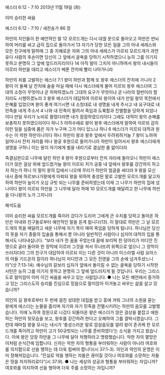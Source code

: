 에스더 6:12 - 7:10 
2013년 11월 19일 (화)

이미 승리한 싸움



에스더 6:12 - 7:10 / 새찬송가 86 장


하만의 지인들이 한 예언적인 말
12 모르드개는 다시 대궐 문으로 돌아오고 하만은 번뇌하여 머리를 싸고 급히 집으로 돌아가서 13 자기가 당한 모든 일을 그의 아내 세레스와 모든 친구에게 말하매 그 중 지혜로운 자와 그의 아내 세레스가 이르되 모르드개가 과연 유다 사람의 후손이면 당신이 그 앞에서 굴욕을 당하기 시작하였으니 능히 그를 이기지 못하고 분명히 그 앞에 엎드러지리이다 14 아직 말이 그치지 아니하여서 왕의 내시들이 이르러 하만을 데리고 에스더가 베푼 잔치에 빨리 나아가니라

하만의 죄를 고발하는 에스더
7:1 왕이 하만과 함께 또 왕후 에스더의 잔치에 가니라 2 왕이 이 둘째 날 잔치에 술을 마실 때에 다시 에스더에게 물어 이르되 왕후 에스더여 그대의 소청이 무엇이냐 곧 허락하겠노라 그대의 요구가 무엇이냐 곧 나라의 절반이라 할지라도 시행하겠노라 3 왕후 에스더가 대답하여 이르되 왕이여 내가 만일 왕의 목전에서 은혜를 입었으며 왕이 좋게 여기시면 내 소청대로 내 생명을 내게 주시고 내 요구대로 내 민족을 내게 주소서 4 나와 내 민족이 팔려서 죽임과 도륙함과 진멸함을 당하게 되었나이다 만일 우리가 노비로 팔렸더라면 내가 잠잠하였으리이다 그래도 대적이 왕의 손해를 보충하지 못하였으리이다 하니 5 아하수에로 왕이 왕후 에스더에게 말하여 이르되 감히 이런 일을 심중에 품은 자가 누구며 그가 어디 있느냐 하니 6 에스더가 이르되 대적과 원수는 이 악한 하만이니이다 하니 하만이 왕과 왕후 앞에서 두려워하거늘 7 왕이 노하여 일어나서 잔치 자리를 떠나 왕궁 후원으로 들어가니라 하만이 일어서서 왕후 에스더에게 생명을 구하니 이는 왕이 자기에게 벌을 내리기로 결심한 줄 앎이더라

즉결심판으로 나무에 달린 하만
8 왕이 후원으로부터 잔치 자리에 돌아오니 하만이 에스더가 앉은 걸상 위에 엎드렸거늘 왕이 이르되 저가 궁중 내 앞에서 왕후를 강간까지 하고자 하는가 하니 이 말이 왕의 입에서 나오매 무리가 하만의 얼굴을 싸더라 9 왕을 모신 내시 중에 하르보나가왕에게 아뢰되 왕을 위하여 충성된 말로 고발한 모르드개를 달고자 하여 하만이 높이가 오십 규빗 되는 나무를 준비하였는데 이제 그 나무가 하만의 집에 섰나이다 왕이 이르되 하만을 그 나무에 달라 하매 10 모르드개를 매달려고 한 나무에 하만을 다니왕의 노가 그치니라

해석도움





이미 승리한 싸움
모르드개를 죽이러 갔다가 도리어 그에게 큰 수치를 당하고 돌아온 하만은 아내와 친구들로부터 예언적인 말을 듣게 됩니다(13). 이 말대로 하만은 그 날 모르드개의 목을 매달려고 세운 나무에 자기 목이 매여 죽임을 당하게 됩니다. 하나님은 당신의 뜻을 자기 종들의 입술을 통해서 뿐 아니라 일반적인 사람이나 심지어 대적의 입을 통해서도 나타내십니다. “보라 내가 한 꿈을 꾸었는데 꿈에 보리떡 한 덩어리가 미디안 진영으로 굴러 들어와 한 장막에 이르러 그것을 쳐서 무너뜨려 위쪽으로 엎으니 그 장막이 쓰러지더라 그의 친구가 대답하여 이르되 이는 다른 것이 아니라 이스라엘 사람 요아스의 아들 기드온의 칼이라 하나님이 미디안과 그 모든 진영을 그의 손에 넘겨주셨느니라”(삿 7:13-14). 예수님의 갈보리 십자가 앞에서 돌이킬 수 없는 굴욕을 당하기 시작한 사탄은 능히 그를 이기지 못하고 분명히 그 앞에 엎드러지게 될 것입니다. 우리는 그리스도로 말미암아 이미 이긴 싸움을 싸우고 있는 사람입니다.
● 나는 모든 예언에서 증거하고 있는 그리스도의 승리를 진심으로 믿음으로 말미암아 이겨놓고 싸우는 삶을 살고 있습니까?

의인의 길
왕후로부터 두 번에 걸친 성대한 대접을 받고 흥에 겨워 그녀의 소원을 묻는 왕에게 에스더는 눈물을 흘리며 자기와 자기 민족을 전멸시키려는 하만의 음모를 고발했습니다. 이에 노하여 정원으로 나갔다 되돌아온 왕은 에스더가 앉은 걸상을 붙잡고 애원하는 하만의 뒷모습을 보고, 왕후를 강간하려 한다고 오해하여 그를 결박시켰습니다. 그런데 때마침 왕을 모시는 내시가 ‘충성스러운 말로 암살음모를 알려 왕이 존귀케 한 모르드개를 죽이려고 하만이 고가 50규빗되는 나무를 준비하였다’는 소식을 가지고 왔습니다. 이에 왕은 당장 하만을 그 나무에 달아 처형하라고 명령했습니다. 악한 자의 멸망은 이처럼 순식간에 임합니다. 신자는 악한 자의 형통을 부러워하는 사람이 아니라 여호와를 의지함으로 선을 행하는 데 더욱 힘써야 합니다(시 37:1-3). 의인과 악인의 운명은 이미 정해져있습니다. “진실로 악을 행하는 자들은 끊어질 것이나 여호와를 소망하는 자들은 땅을 차지하리로다”(시 37:9).
● 나는 세상의 성공과 형통을 부러워하는 자입니까? 여호와를 의지하여 선을 행하며 더욱 주를 소망하는 자입니까?